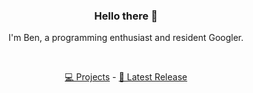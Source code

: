 <h3 align="center">Hello there 👋</h3>
<p align="center">I'm Ben, a programming enthusiast and resident Googler.</p>

<br />

<p align="center">
    <a href="https://github.com/benjankowski?tab=repositories">💻 Projects</a>
     - 
    <a href="https://github.com/benjankowski">📣 Latest Release</a>
</p>
